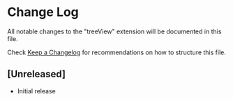 # Change Log

All notable changes to the "treeView" extension will be documented in this file.

Check [Keep a Changelog](http://keepachangelog.com/) for recommendations on how to structure this file.

## [Unreleased]

- Initial release